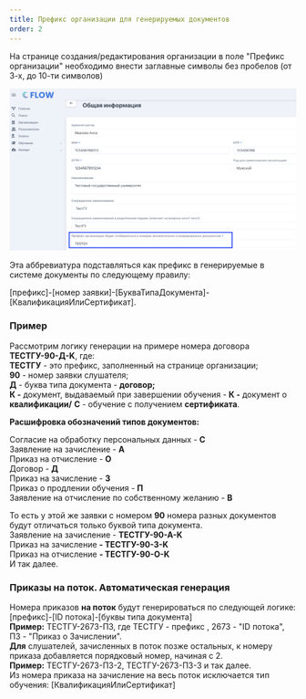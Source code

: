 ```yaml
---
title: Префикс организации для генерируемых документов
order: 2
---
```


На странице создания/редактирования организации в поле "Префикс организации" необходимо внести заглавные символы без пробелов (от 3-х, до 10-ти символов)

![](<./image (17).png>)

Эта аббревиатура подставляться как префикс в генерируемые в системе документы по следующему правилу:

\[префикс\]-\[номер заявки\]-\[БукваТипаДокумента\]-\[КвалификацияИлиСертификат\].

### Пример

Рассмотрим логику генерации на примере номера договора **ТЕСТГУ-90-Д-K**, где:\
**ТЕСТГУ** - это префикс, заполненный на странице организации; \
**90** - номер заявки слушателя;\
**Д** - буква типа документа - **договор;** \
**К -** документ, выдаваемый при завершении обучения - **К -** документ о **квалификации/** **С** - обучение с получением **сертификата**.

**Расшифровка обозначений типов документов:**

Согласие на обработку персональных данных - **С**\
Заявление на зачисление - **А**\
Приказ на отчисление - **О**\
Договор - **Д**\
Приказ на зачисление - **З**\
Приказ о продлении обучения - **П**\
Заявление на отчисление по собственному желанию - **В**

То есть у этой же заявки с номером **90** номера разных документов будут отличаться только буквой типа документа.\
Заявление на зачисление - **ТЕСТГУ-90-А-K**\
Приказ на зачисление **\- ТЕСТГУ-90-З-K**\
Приказ на отчисление **\- ТЕСТГУ-90-О-K**\
И так далее.

### **Приказы на поток. Автоматическая генерация**

Номера приказов **на поток** будут генерироваться по следующей логике:\
\[префикс\]-\[ID потока\]-\[буквы типа документа\]\
**Пример:** ТЕСТГУ-2673-ПЗ, где ТЕСТГУ - префикс , 2673 - "ID потока", ПЗ - "Приказ о Зачислении".\
**Для** слушателей, зачисленных в поток позже остальных, к номеру приказа добавляется порядковый номер, начиная с 2.\
**Пример:** ТЕСТГУ-2673-ПЗ-2, ТЕСТГУ-2673-ПЗ-3 и так далее.\
Из номера приказа на зачисление на весь поток исключается тип обучения: \[КвалификацияИлиСертификат\]